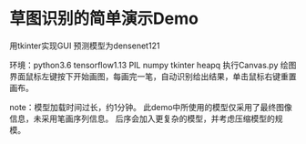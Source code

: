 # 草图识别的简单演示Demo

用tkinter实现GUI
预测模型为densenet121

环境：python3.6    tensorflow1.13     PIL    numpy     tkinter    heapq
执行Canvas.py
绘图界面鼠标左键按下开始画图，每画完一笔，自动识别给出结果，单击鼠标右键重置画布。

note：模型加载时间过长，约1分钟。
      此demo中所使用的模型仅采用了最终图像信息，未采用笔画序列信息。
      后序会加入更复杂的模型，并考虑压缩模型的规模。